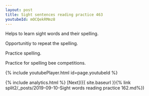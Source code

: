 ```yaml
---
layout: post
title: Sight sentences reading practice 463
youtubeId: mOCQekRMmz8
---
```

 
 
Helps to learn sight words and their spelling.

Opportunitiy to repeat the spelling. 

Practice spelling. 
 
Practice for spelling bee competitions. 
 
{% include youtubePlayer.html id=page.youtubeId %}
 
 
{% include analytics.html %} 
[Next]({{ site.baseurl }}{% link  split2/_posts/2019-09-10-Sight words reading practice 162.md%})
 
